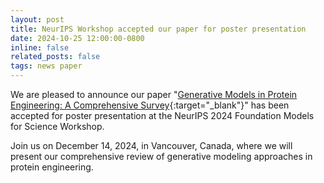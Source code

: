```yaml
---
layout: post
title: NeurIPS Workshop accepted our paper for poster presentation
date: 2024-10-25 12:00:00-0800
inline: false
related_posts: false
tags: news paper
---
```


We are pleased to announce our paper "[Generative Models in Protein Engineering: A Comprehensive Survey](https://openreview.net/forum?id=Xc7l84S0Ao){:target="_blank"}" has been accepted for poster presentation at the NeurIPS 2024 Foundation Models for Science Workshop.

Join us on December 14, 2024, in Vancouver, Canada, where we will present our comprehensive review of generative modeling approaches in protein engineering.